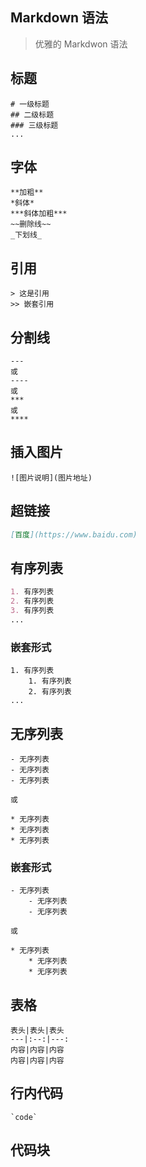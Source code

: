 ## Markdown 语法

> 优雅的 Markdwon 语法

## 标题

```markdwon
# 一级标题
## 二级标题
### 三级标题
...
```

## 字体

```markdwon
**加粗**
*斜体*
***斜体加粗***
~~删除线~~
_下划线_
```

## 引用

```markdwon
> 这是引用
>> 嵌套引用
```

## 分割线

```markdwon
---
或
----
或
***
或
****
```

## 插入图片

```markdwon
![图片说明](图片地址)
```

## 超链接

```markdown
[百度](https://www.baidu.com)
```

## 有序列表

```markdown
1. 有序列表
2. 有序列表
3. 有序列表
...
```

### 嵌套形式

```markdwon
1. 有序列表
    1. 有序列表
    2. 有序列表
...
```

## 无序列表

```markdwon
- 无序列表
- 无序列表
- 无序列表

或

* 无序列表
* 无序列表
* 无序列表
```

### 嵌套形式

```markdwon
- 无序列表
    - 无序列表
    - 无序列表

或

* 无序列表
    * 无序列表
    * 无序列表
```

## 表格

```markdwon
表头|表头|表头
---|:--:|---:
内容|内容|内容
内容|内容|内容
```

## 行内代码

```markdwon
`code`
```

## 代码块

> ```

> ```